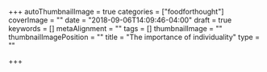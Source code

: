 +++
autoThumbnailImage = true
categories = ["foodforthought"]
coverImage = ""
date = "2018-09-06T14:09:46-04:00"
draft = true
keywords = []
metaAlignment = ""
tags = []
thumbnailImage = ""
thumbnailImagePosition = ""
title = "The importance of individuality"
type = ""

+++

<!--more-->
